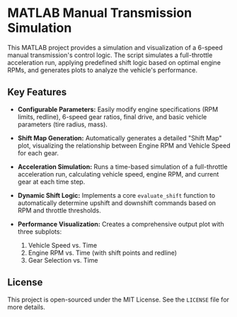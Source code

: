 # MATLAB Manual Transmission Simulation

This MATLAB project provides a simulation and visualization of a 6-speed manual transmission's control logic. The script simulates a full-throttle acceleration run, applying predefined shift logic based on optimal engine RPMs, and generates plots to analyze the vehicle's performance.

##  Key Features

* **Configurable Parameters:** Easily modify engine specifications (RPM limits, redline), 6-speed gear ratios, final drive, and basic vehicle parameters (tire radius, mass).
* **Shift Map Generation:** Automatically generates a detailed "Shift Map" plot, visualizing the relationship between Engine RPM and Vehicle Speed for each gear.
    
* **Acceleration Simulation:** Runs a time-based simulation of a full-throttle acceleration run, calculating vehicle speed, engine RPM, and current gear at each time step.
* **Dynamic Shift Logic:** Implements a core `evaluate_shift` function to automatically determine upshift and downshift commands based on RPM and throttle thresholds.
* **Performance Visualization:** Creates a comprehensive output plot with three subplots:
    1.  Vehicle Speed vs. Time
    2.  Engine RPM vs. Time (with shift points and redline)
    3.  Gear Selection vs. Time


    
##  License

This project is open-sourced under the MIT License. See the `LICENSE` file for more details.
